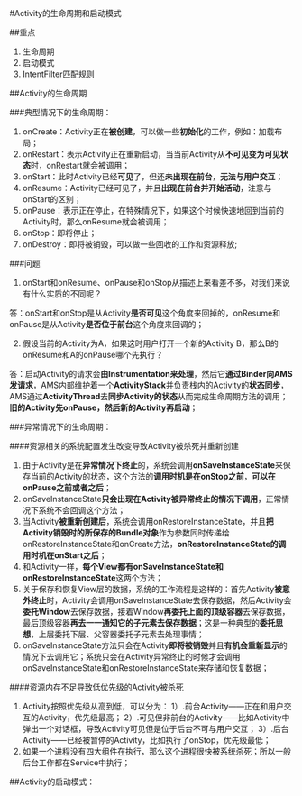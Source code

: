 #Activity的生命周期和启动模式

##重点

1. 生命周期
2. 启动模式
3. IntentFilter匹配规则

##Activity的生命周期

###典型情况下的生命周期：

1. onCreate：Activity正在**被创建**，可以做一些**初始化**的工作，例如：加载布局；
2. onRestart：表示Activity正在重新启动，当当前Activity从**不可见变为可见状态**时，onRestart就会被调用；
3. onStart：此时Activity已经**可见**了，但还**未出现在前台**，**无法与用户交互**；
4. onResume：Activity已经可见了，并且**出现在前台并开始活动**，注意与onStart的区别；
5. onPause：表示正在停止，在特殊情况下，如果这个时候快速地回到当前的Activity时，那么onResume就会被调用；
6. onStop：即将停止；
7. onDestroy：即将被销毁，可以做一些回收的工作和资源释放;

###问题

1. onStart和onResume、onPause和onStop从描述上来看差不多，对我们来说有什么实质的不同呢？

答：onStart和onStop是从Activity**是否可见**这个角度来回掉的，onResume和onPause是从Activity**是否位于前台**这个角度来回调的；

2. 假设当前的Activity为A，如果这时用户打开一个新的Activity B，那么B的onResume和A的onPause哪个先执行？

答：启动Activity的请求会**由Instrumentation来处理**，然后它**通过Binder向AMS发请求**，AMS内部维护着一个**ActivityStack**并负责栈内的Activity的**状态同步**，AMS通过**ActivityThread**去**同步Activity的状态**从而完成生命周期方法的调用；**旧的Activity先onPause，然后新的Activity再启动**；

###异常情况下的生命周期：

####资源相关的系统配置发生改变导致Activity被杀死并重新创建

1. 由于Activity是在**异常情况下终止**的，系统会调用**onSaveInstanceState**来保存当前的Activity的状态，这个方法的**调用时机是在onStop之前**，**可以在onPause之前或者之后**；
2. onSaveInstanceState**只会出现在Activity被异常终止的情况下调用**，正常情况下系统不会回调这个方法；
3. 当Activity**被重新创建后**，系统会调用onRestoreInstanceState，并且**把Activity销毁时的所保存的Bundle对象**作为参数同时传递给onRestoreInstanceState和onCreate方法，**onRestoreInstanceState的调用时机在onStart之后**；
4. 和Activity一样，**每个View都有onSaveInstanceState和onRestoreInstanceState**这两个方法；
5. 关于保存和恢复View层的数据，系统的工作流程是这样的：首先Activity**被意外终止**时，Activity会调用onSaveInstanceState去保存数据，然后Activity会**委托Window**去保存数据，接着Window**再委托上面的顶级容器**去保存数据，最后顶级容器**再去一一通知它的子元素去保存数据**；这是一种典型的**委托思想**，上层委托下层、父容器委托子元素去处理事情；
6. onSaveInstanceState方法只会在Activity**即将被销毁**并且**有机会重新显示**的情况下去调用它；系统只会在Activity异常终止的时候才会调用onSaveInstanceState和onRestoreInstanceState来存储和恢复数据；

####资源内存不足导致低优先级的Activity被杀死

1. Activity按照优先级从高到低，可以分为：
		1）.前台Activity——正在和用户交互的Activity，优先级最高；
		2）.可见但非前台的Activity——比如Activity中弹出一个对话框，导致Activity可见但是位于后台不可与用户交互；
		3）.后台Activity——已经被暂停的Activity，比如执行了onStop，优先级最低；
2. 如果一个进程没有四大组件在执行，那么这个进程很快被系统杀死；所以一般后台工作都在Service中执行；

##Activity的启动模式：
